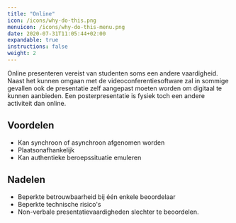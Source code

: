 ```yaml
---
title: "Online"
icon: /icons/why-do-this.png
menuicon: /icons/why-do-this-menu.png
date: 2020-07-31T11:05:44+02:00
expandable: true
instructions: false
weight: 2
---
```


Online presenteren vereist van studenten soms een andere vaardigheid. Naast het kunnen omgaan met de videoconferentiesoftware zal in sommige gevallen ook de presentatie zelf aangepast moeten worden om digitaal te kunnen aanbieden. Een posterpresentatie is fysiek toch een andere activiteit dan online.

## Voordelen

*	Kan synchroon of asynchroon afgenomen worden
*	Plaatsonafhankelijk
*	Kan authentieke beroepssituatie emuleren

## Nadelen

*	Beperkte betrouwbaarheid bij één enkele beoordelaar
*	Beperkte technische risico's
*	Non-verbale presentatievaardigheden slechter te beoordelen.
